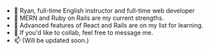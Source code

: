 - 👋 Ryan, full-time English instructor and full-time web developer
- 👀 MERN and Ruby on Rails are my current strengths.
- 🌱 Advanced features of React and Rails are on my list for learning.
- 💞️ If you'd like to collab, feel free to message me.
- 📫 (Will be updated soon.)

<!---
ryan-szalaty/ryan-szalaty is a ✨ special ✨ repository because its `README.md` (this file) appears on your GitHub profile.
You can click the Preview link to take a look at your changes.
--->
